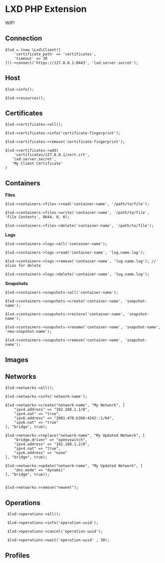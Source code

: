 # LXD PHP Extension

WIP!

 ## Connection

    $lxd = (new \Lxd\Client([
        'certificate_path' => 'certificates',
        'timeout' => 30
    ]))->connect('https://127.0.0.1:8443', 'lxd.server.secret');

 ## Host
   
    $lxd->info();
    
    $lxd->resources();

 ## Certificates
 
    $lxd->certificates->all();
    
    $lxd->certificates->info('certificate-fingerprint');
    
    $lxd->certificates->remove('certificate-fingerprint');
    
    $lxd->certificates->add(
        'certificates/127.0.0.1/cert.crt',
	   'lxd.server.secret',
	   'My Client Certificate'
    )

 ## Containers
 
 **Files**
 
    $lxd->containers->files->read('container-name', '/path/to/file');
    
    $lxd->containers->files->write('container-name', '/path/to/file', 'File Contents', 0644, 0, 0);
    
    $lxd->containers->files->delete('container-name', '/path/to/file');
 
 **Logs**
 
    $lxd->containers->logs->all('container-name');
    
    $lxd->containers->logs->read('container-name', 'log.name.log');
    
    $lxd->containers->logs->remove('container-name', 'log.name.log'); // alias for delete
    
    $lxd->containers->logs->delete('container-name', 'log.name.log');
    
 **Snapshots**
 
    $lxd->containers->snapshots->all('container-name');
    
    $lxd->containers->snapshots->create('container-name', 'snapshot-name');
    
    $lxd->containers->snapshots->restore('container-name', 'snapshot-name');
    
    $lxd->containers->snapshots->rename('container-name', 'snapshot-name', 'new-snapshot-name');
    
    $lxd->containers->snapshots->remove('container-name', 'snapshot-name');

 ## Images
 
 ## Networks
 
    $lxd->networks->all();

    $lxd->networks->info('network-name');

    $lxd->networks->create("network-name", "My Network", [
        "ipv4.address" => "192.168.1.1/8",
        "ipv4.nat" => "true",
        "ipv6.address" => "2001:470:b368:4242::1/64",
        "ipv6.nat" => "true"
    ], "bridge", true);

    $lxd->networks->replace("network-name", "My Updated Network", [
        "bridge.driver" => "openvswitch",
        "ipv4.address" => "192.168.1.2/8",
        "ipv4.nat" => "true",
        "ipv6.address" => "none"
    ], "bridge", true);

    $lxd->networks->update("network-name", "My Updated Network", [
        "dns.mode" => "dynamic"
    ], "bridge", true));


    $lxd->networks->remove("newnet");
 
 ## Operations
 
     $lxd->operations->all();
     
     $lxd->operations->info('operation-uuid');
     
     $lxd->operations->cancel('operation-uuid');
     
     $lxd->operations->wait('operation-uuid' , 30);
 
 ## Profiles
